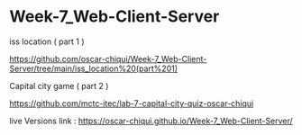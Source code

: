 # Week-7_Web-Client-Server

iss location ( part 1 )

https://github.com/oscar-chiqui/Week-7_Web-Client-Server/tree/main/iss_location%20(part%201)


Capital city game ( part 2 ) 

https://github.com/mctc-itec/lab-7-capital-city-quiz-oscar-chiqui


live Versions link : https://oscar-chiqui.github.io/Week-7_Web-Client-Server/
